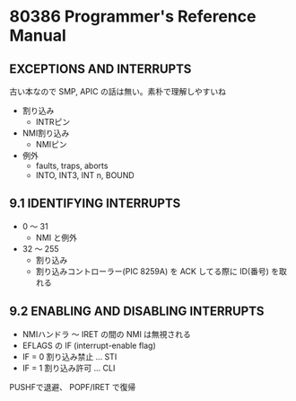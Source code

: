 # 80386 Programmer's Reference Manual

## EXCEPTIONS AND INTERRUPTS

古い本なので SMP, APIC の話は無い。素朴で理解しやすいね

 * 割り込み
   * INTRピン
 * NMI割り込み
   * NMIピン
 * 例外
   * faults, traps, aborts
   * INTO, INT3, INT n, BOUND

## 9.1 IDENTIFYING INTERRUPTS

 * 0 〜 31
   * NMI と例外
 * 32 〜 255
   * 割り込み
   * 割り込みコントローラー(PIC 8259A) を ACK してる際に ID(番号) を取れる

## 9.2 ENABLING AND DISABLING INTERRUPTS

 * NMIハンドラ 〜 IRET の間の NMI は無視される
 * EFLAGS の IF (interrupt-enable flag)
  * IF = 0 割り込み禁止 ... STI
  * IF = 1 割り込み許可 ... CLI

PUSHFで退避、 POPF/IRET で復帰
